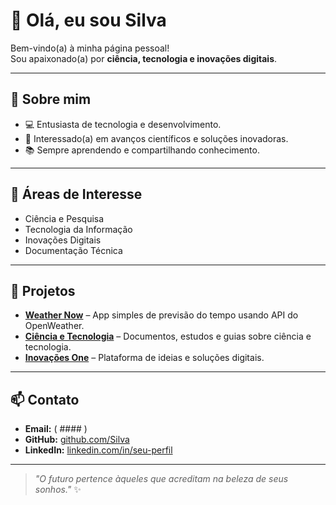# 👋 Olá, eu sou Silva

Bem-vindo(a) à minha página pessoal!  
Sou apaixonado(a) por **ciência, tecnologia e inovações digitais**.

---

## 🌟 Sobre mim
- 💻 Entusiasta de tecnologia e desenvolvimento.
- 🔬 Interessado(a) em avanços científicos e soluções inovadoras.
- 📚 Sempre aprendendo e compartilhando conhecimento.

---

## 🚀 Áreas de Interesse
- Ciência e Pesquisa
- Tecnologia da Informação
- Inovações Digitais
- Documentação Técnica

---

## 📂 Projetos
- **[Weather Now](https://github.com/iCsilvaX/weather-now)** – App simples de previsão do tempo usando API do OpenWeather.
- **[Ciência e Tecnologia](https://github.com/iCsilvaX/ciencia-tecnologia)** – Documentos, estudos e guias sobre ciência e tecnologia.
- **[Inovações One](https://github.com/iCsilvaX/inovacoes-one)** – Plataforma de ideias e soluções digitais.


---

## 📫 Contato
- **Email:** ( #### )
- **GitHub:** [github.com/Silva ](https://github.com/icSilvaX)
- **LinkedIn:** [linkedin.com/in/seu-perfil](https://github.com/icSilvaX)

---

> *"O futuro pertence àqueles que acreditam na beleza de seus sonhos."* ✨
